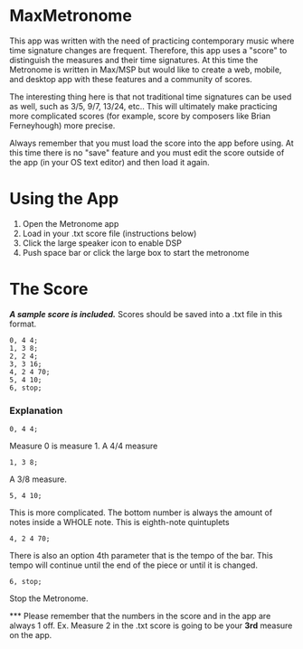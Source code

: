 # MaxMetronome
This app was written with the need of practicing contemporary music where time signature changes are frequent.  Therefore, this app uses a "score" to distinguish the measures and their time signatures. At this time the Metronome is written in Max/MSP but would like to create a web, mobile, and desktop app with these features and a community of scores.

The interesting thing here is that not traditional time signatures can be used as well, such as 3/5, 9/7, 13/24, etc.. This will ultimately make practicing more complicated scores (for example, score by composers like Brian Ferneyhough) more precise.

Always remember that you must load the score into the app before using.  At this time there is no "save" feature and you must edit the score outside of the app (in your OS text editor) and then load it again.

# Using the App
1. Open the Metronome app
2. Load in your .txt score file (instructions below)
3. Click the large speaker icon to enable DSP
4. Push space bar or click the large box to start the metronome

# The Score
***A sample score is included.***
Scores should be saved into a .txt file in this format.
```
0, 4 4;
1, 3 8;
2, 2 4;
3, 3 16;
4, 2 4 70;
5, 4 10;
6, stop;
```
### Explanation
```
0, 4 4; 
```
Measure 0 is measure 1. A 4/4 measure
```
1, 3 8; 
```
A 3/8 measure.
```
5, 4 10; 
```
This is more complicated.  The bottom number is always the amount of notes inside a WHOLE note. This is eighth-note quintuplets
```
4, 2 4 70;
```
There is also an option 4th parameter that is the tempo of the bar.  This tempo will continue until the end of the piece or until it is changed.
```
6, stop;
```
Stop the Metronome.

*** Please remember that the numbers in the score and in the app are always 1 off.  Ex.  Measure 2 in the .txt score is going to be your **3rd** measure on the app.




